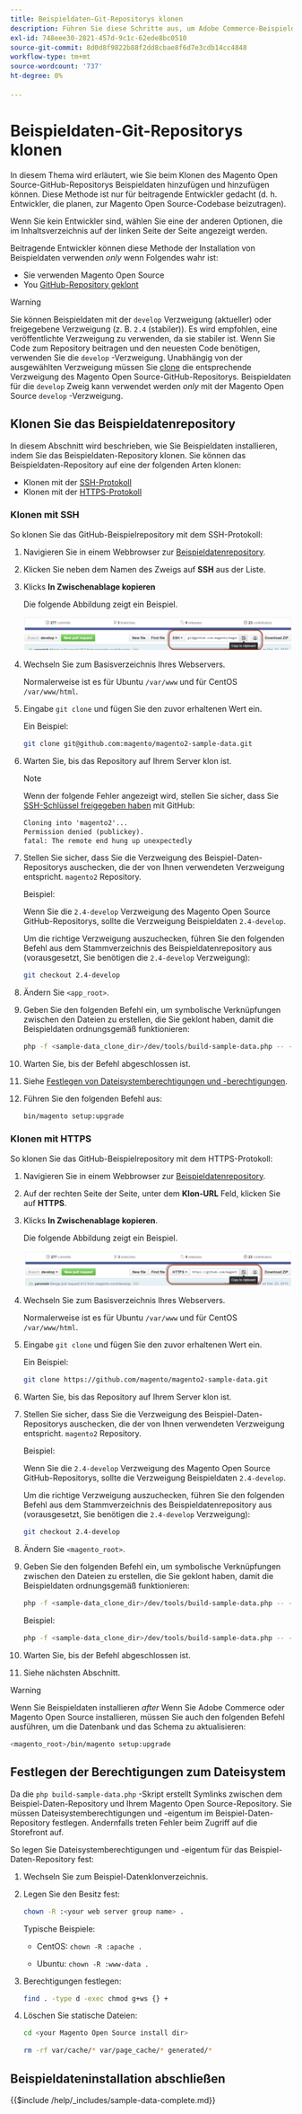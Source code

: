 ```yaml
---
title: Beispieldaten-Git-Repositorys klonen
description: Führen Sie diese Schritte aus, um Adobe Commerce-Beispieldaten durch Klonen von Git-Repositorys zu installieren.
exl-id: 748eee30-2821-457d-9c1c-62ede8bc0510
source-git-commit: 8d0d8f9822b88f2dd8cbae8f6d7e3cdb14cc4848
workflow-type: tm+mt
source-wordcount: '737'
ht-degree: 0%

---
```


# Beispieldaten-Git-Repositorys klonen

In diesem Thema wird erläutert, wie Sie beim Klonen des Magento Open Source-GitHub-Repositorys Beispieldaten hinzufügen und hinzufügen können. Diese Methode ist nur für beitragende Entwickler gedacht (d. h. Entwickler, die planen, zur Magento Open Source-Codebase beizutragen).

Wenn Sie kein Entwickler sind, wählen Sie eine der anderen Optionen, die im Inhaltsverzeichnis auf der linken Seite der Seite angezeigt werden.

Beitragende Entwickler können diese Methode der Installation von Beispieldaten verwenden *only* wenn Folgendes wahr ist:

* Sie verwenden Magento Open Source
* You [GitHub-Repository geklont](https://developer.adobe.com/commerce/contributor/guides/install/clone-repository/)

>[!WARNING]
>
>Sie können Beispieldaten mit der `develop` Verzweigung (aktueller) oder freigegebene Verzweigung (z. B. `2.4` (stabiler)). Es wird empfohlen, eine veröffentlichte Verzweigung zu verwenden, da sie stabiler ist. Wenn Sie Code zum Repository beitragen und den neuesten Code benötigen, verwenden Sie die `develop` -Verzweigung. Unabhängig von der ausgewählten Verzweigung müssen Sie [clone](https://developer.adobe.com/commerce/contributor/guides/install/clone-repository/) die entsprechende Verzweigung des Magento Open Source-GitHub-Repositorys. Beispieldaten für die `develop` Zweig kann verwendet werden *only* mit der Magento Open Source `develop` -Verzweigung.

## Klonen Sie das Beispieldatenrepository

In diesem Abschnitt wird beschrieben, wie Sie Beispieldaten installieren, indem Sie das Beispieldaten-Repository klonen. Sie können das Beispieldaten-Repository auf eine der folgenden Arten klonen:

* Klonen mit der [SSH-Protokoll](#clone-with-ssh)
* Klonen mit der [HTTPS-Protokoll](#clone-with-https)

### Klonen mit SSH

So klonen Sie das GitHub-Beispielrepository mit dem SSH-Protokoll:

1. Navigieren Sie in einem Webbrowser zur [Beispieldatenrepository](https://github.com/magento/magento2-sample-data).
1. Klicken Sie neben dem Namen des Zweigs auf **SSH** aus der Liste.
1. Klicks **In Zwischenablage kopieren**

   Die folgende Abbildung zeigt ein Beispiel.

   ![GitHub-Repository mithilfe von SSH klonen](../../assets/installation/install_mage2_clone-ssh.png)

1. Wechseln Sie zum Basisverzeichnis Ihres Webservers.

   Normalerweise ist es für Ubuntu `/var/www` und für CentOS `/var/www/html`.

1. Eingabe `git clone` und fügen Sie den zuvor erhaltenen Wert ein.

   Ein Beispiel:

   ```bash
   git clone git@github.com:magento/magento2-sample-data.git
   ```

1. Warten Sie, bis das Repository auf Ihrem Server klon ist.

   >[!NOTE]
   >
   >Wenn der folgende Fehler angezeigt wird, stellen Sie sicher, dass Sie [SSH-Schlüssel freigegeben haben](https://docs.github.com/articles/generating-ssh-keys/) mit GitHub:<br>

   ```terminal
   Cloning into 'magento2'...
   Permission denied (publickey).
   fatal: The remote end hung up unexpectedly
   ```

1. Stellen Sie sicher, dass Sie die Verzweigung des Beispiel-Daten-Repositorys auschecken, die der von Ihnen verwendeten Verzweigung entspricht. `magento2` Repository.

   Beispiel:

   Wenn Sie die `2.4-develop` Verzweigung des Magento Open Source GitHub-Repositorys, sollte die Verzweigung Beispieldaten `2.4-develop`.

   Um die richtige Verzweigung auszuchecken, führen Sie den folgenden Befehl aus dem Stammverzeichnis des Beispieldatenrepository aus (vorausgesetzt, Sie benötigen die `2.4-develop` Verzweigung):

   ```bash
   git checkout 2.4-develop
   ```

1. Ändern Sie `<app_root>`.
1. Geben Sie den folgenden Befehl ein, um symbolische Verknüpfungen zwischen den Dateien zu erstellen, die Sie geklont haben, damit die Beispieldaten ordnungsgemäß funktionieren:

   ```bash
   php -f <sample-data_clone_dir>/dev/tools/build-sample-data.php -- --ce-source="<path_to_your_magento_instance>"
   ```

1. Warten Sie, bis der Befehl abgeschlossen ist.

1. Siehe [Festlegen von Dateisystemberechtigungen und -berechtigungen](#set-file-system-ownership-and-permissions).

1. Führen Sie den folgenden Befehl aus:

   ```bash
   bin/magento setup:upgrade
   ```

### Klonen mit HTTPS

So klonen Sie das GitHub-Beispielrepository mit dem HTTPS-Protokoll:

1. Navigieren Sie in einem Webbrowser zur [Beispieldatenrepository](https://github.com/magento/magento2-sample-data).
1. Auf der rechten Seite der Seite, unter dem **Klon-URL** Feld, klicken Sie auf **HTTPS**.
1. Klicks **In Zwischenablage kopieren**.

   Die folgende Abbildung zeigt ein Beispiel.

   ![GitHub-Repository mithilfe von HTTPS klonen](../../assets/installation/install_mage2_clone-https.png)

1. Wechseln Sie zum Basisverzeichnis Ihres Webservers.

   Normalerweise ist es für Ubuntu `/var/www` und für CentOS `/var/www/html`.

1. Eingabe `git clone` und fügen Sie den zuvor erhaltenen Wert ein.

   Ein Beispiel:

   ```bash
   git clone https://github.com/magento/magento2-sample-data.git
   ```

1. Warten Sie, bis das Repository auf Ihrem Server klon ist.
1. Stellen Sie sicher, dass Sie die Verzweigung des Beispiel-Daten-Repositorys auschecken, die der von Ihnen verwendeten Verzweigung entspricht. `magento2` Repository.

   Beispiel:

   Wenn Sie die `2.4-develop` Verzweigung des Magento Open Source GitHub-Repositorys, sollte die Verzweigung Beispieldaten `2.4-develop`.

   Um die richtige Verzweigung auszuchecken, führen Sie den folgenden Befehl aus dem Stammverzeichnis des Beispieldatenrepository aus (vorausgesetzt, Sie benötigen die `2.4-develop` Verzweigung):

   ```bash
   git checkout 2.4-develop
   ```

1. Ändern Sie `<magento_root>`.
1. Geben Sie den folgenden Befehl ein, um symbolische Verknüpfungen zwischen den Dateien zu erstellen, die Sie geklont haben, damit die Beispieldaten ordnungsgemäß funktionieren:

   ```bash
   php -f <sample-data_clone_dir>/dev/tools/build-sample-data.php -- --ce-source="<path_to_your_magento_instance>"
   ```

   Beispiel:

   ```bash
   php -f <sample-data_clone_dir>/dev/tools/build-sample-data.php -- --ce-source="/var/www/magento2"
   ```

1. Warten Sie, bis der Befehl abgeschlossen ist.
1. Siehe nächsten Abschnitt.

>[!WARNING]
>
>Wenn Sie Beispieldaten installieren *after* Wenn Sie Adobe Commerce oder Magento Open Source installieren, müssen Sie auch den folgenden Befehl ausführen, um die Datenbank und das Schema zu aktualisieren:
>
>```bash
><magento_root>/bin/magento setup:upgrade
>```

## Festlegen der Berechtigungen zum Dateisystem

Da die `php build-sample-data.php` -Skript erstellt Symlinks zwischen dem Beispiel-Daten-Repository und Ihrem Magento Open Source-Repository. Sie müssen Dateisystemberechtigungen und -eigentum im Beispiel-Daten-Repository festlegen. Andernfalls treten Fehler beim Zugriff auf die Storefront auf.

So legen Sie Dateisystemberechtigungen und -eigentum für das Beispiel-Daten-Repository fest:

1. Wechseln Sie zum Beispiel-Datenklonverzeichnis.
1. Legen Sie den Besitz fest:

   ```bash
   chown -R :<your web server group name> .
   ```

   Typische Beispiele:

   * CentOS: `chown -R :apache .`

   * Ubuntu: `chown -R :www-data .`

1. Berechtigungen festlegen:

   ```bash
   find . -type d -exec chmod g+ws {} +
   ```

1. Löschen Sie statische Dateien:

   ```bash
   cd <your Magento Open Source install dir>
   ```

   ```bash
   rm -rf var/cache/* var/page_cache/* generated/*
   ```

## Beispieldateninstallation abschließen

{{$include /help/_includes/sample-data-complete.md}}
